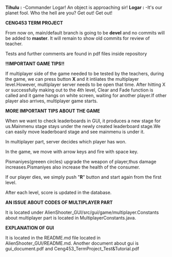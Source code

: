 **Tihulu :** -Commander Logar! An object is approaching sir!
**Logar  :** -It's our planet fool. Who the hell are you? Get out! Get out!

**CENG453 TERM PROJECT**

From now on, main/default branch is going to be **devel** and no commits will be added to **master**. It will remain to show old commits for review of teacher.

Tests and further comments are found in pdf files inside repository

**!!IMPORTANT GAME TIPS!!**

If multiplayer side of the game needed to be tested by the teachers, during the game, we can press button **X** and it intiiates the multiplayer level.However, multiplayer server needs to be open that time. After hitting X or successfully making out to the 4th level, Clear and Fade function is called and it game hangs on white screen, waiting for another player.If other player also arrives, multiplayer game starts.

**MORE IMPORTANT TIPS ABOUT THE GAME**

When we want to check leaderboards in GUI, it produces a new stage for us.Mainmenu stage stays under the newly created leaderboard stage.We can easily move leaderboard stage and see mainmenu is under it.

In multiplayer part, server decides which player has won.

In the game, we move with arrow keys and fire with space key.

Pismaniyes(greeen circles) upgrade the weapon of player,thus damage increases.Pismaniyes also increase the health of the consumer.

If our player dies, we simply push "**R**" button and start again from the first level.

After each level, score is updated in the database. 


**AN ISSUE ABOUT CODES OF MULTIPLAYER PART**

It is located under  AlienShooter_GUI/src/gui/game/multiplayer.Constants about multiplayer part is located in MultiplayerConstants.java.



**EXPLANATION OF GUI**

It is located in the README.md file located in AlienShooter_GUI/README.md.
Another document about gui is gui_document.pdf and Ceng453_TermProject_Test&Tutorial.pdf
